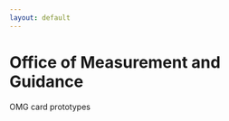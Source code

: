 ```yaml
---
layout: default
---
```


<div class="padding-2">
  <div class="grid-container">
    <h1 class="margin-bottom-0 line-height-sans-2">Office of Measurement and Guidance</h1>
    <p class="text-light margin-top-0 font-sans-12 line-height-sans-2 margin-bottom-6">OMG card prototypes</p>
  </div>
</div>
